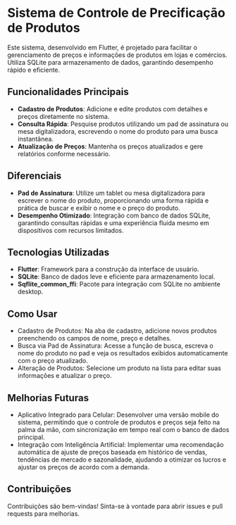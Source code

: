 # Sistema de Controle de Precificação de Produtos

Este sistema, desenvolvido em Flutter, é projetado para facilitar o gerenciamento de preços e informações de produtos em lojas e comércios. Utiliza SQLite para armazenamento de dados, garantindo desempenho rápido e eficiente.

## Funcionalidades Principais

- **Cadastro de Produtos**: Adicione e edite produtos com detalhes e preços diretamente no sistema.
- **Consulta Rápida**: Pesquise produtos utilizando um pad de assinatura ou mesa digitalizadora, escrevendo o nome do produto para uma busca instantânea.
- **Atualização de Preços**: Mantenha os preços atualizados e gere relatórios conforme necessário.

## Diferenciais

- **Pad de Assinatura**: Utilize um tablet ou mesa digitalizadora para escrever o nome do produto, proporcionando uma forma rápida e prática de buscar e exibir o nome e o preço do produto.
- **Desempenho Otimizado**: Integração com banco de dados SQLite, garantindo consultas rápidas e uma experiência fluida mesmo em dispositivos com recursos limitados.

## Tecnologias Utilizadas

- **Flutter**: Framework para a construção da interface de usuário.
- **SQLite**: Banco de dados leve e eficiente para armazenamento local.
- **Sqflite_common_ffi**: Pacote para integração com SQLite no ambiente desktop.

## Como Usar
- Cadastro de Produtos: Na aba de cadastro, adicione novos produtos preenchendo os campos de nome, preço e detalhes.
- Busca via Pad de Assinatura: Acesse a função de busca, escreva o nome do produto no pad e veja os resultados exibidos automaticamente com o preço atualizado.
- Alteração de Produtos: Selecione um produto na lista para editar suas informações e atualizar o preço.
 
## Melhorias Futuras
- Aplicativo Integrado para Celular: Desenvolver uma versão mobile do sistema, permitindo que o controle de produtos e preços seja feito na palma da mão, com sincronização em tempo real com o banco de dados principal.
-  Integração com Inteligência Artificial: Implementar uma recomendação automática de ajuste de preços baseada em histórico de vendas, tendências de mercado e sazonalidade, ajudando a otimizar os lucros e ajustar os preços de acordo com a demanda.

## Contribuições
Contribuições são bem-vindas! Sinta-se à vontade para abrir issues e pull requests para melhorias.
